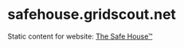 # safehouse.gridscout.net
Static content for website: [The Safe House™](https://safehouse.gridscout.net)
